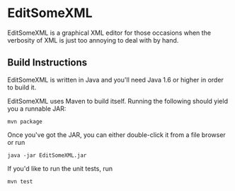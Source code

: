 EditSomeXML
===========

EditSomeXML is a graphical XML editor for those occasions when the verbosity
of XML is just too annoying to deal with by hand.

Build Instructions
------------------

EditSomeXML is written in Java and you'll need Java 1.6 or higher in order to
build it.

EditSomeXML uses Maven to build itself. Running the following should yield you
a runnable JAR:

    mvn package

Once you've got the JAR, you can either double-click it from a file browser or
run

    java -jar EditSomeXML.jar

If you'd like to run the unit tests, run

    mvn test
